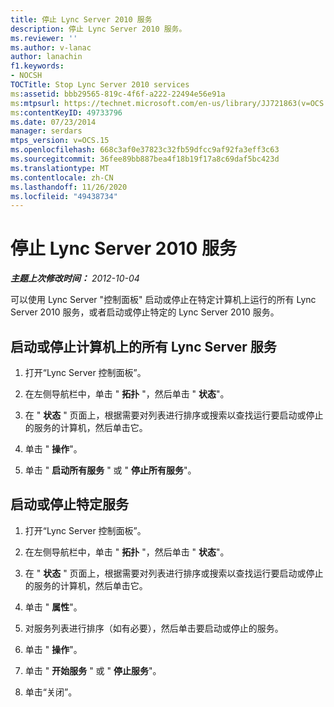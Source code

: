 ```yaml
---
title: 停止 Lync Server 2010 服务
description: 停止 Lync Server 2010 服务。
ms.reviewer: ''
ms.author: v-lanac
author: lanachin
f1.keywords:
- NOCSH
TOCTitle: Stop Lync Server 2010 services
ms:assetid: bbb29565-819c-4f6f-a222-22494e56e91a
ms:mtpsurl: https://technet.microsoft.com/en-us/library/JJ721863(v=OCS.15)
ms:contentKeyID: 49733796
ms.date: 07/23/2014
manager: serdars
mtps_version: v=OCS.15
ms.openlocfilehash: 668c3af0e37823c32fb59dfcc9af92fa3eff3c63
ms.sourcegitcommit: 36fee89bb887bea4f18b19f17a8c69daf5bc423d
ms.translationtype: MT
ms.contentlocale: zh-CN
ms.lasthandoff: 11/26/2020
ms.locfileid: "49438734"
---
```

# <a name="stop-lync-server-2010-services"></a>停止 Lync Server 2010 服务

<div data-xmlns="http://www.w3.org/1999/xhtml">

<div class="topic" data-xmlns="http://www.w3.org/1999/xhtml" data-msxsl="urn:schemas-microsoft-com:xslt" data-cs="https://msdn.microsoft.com/">

<div data-asp="https://msdn2.microsoft.com/asp">



</div>

<div id="mainSection">

<div id="mainBody">

<span> </span>

_**主题上次修改时间：** 2012-10-04_

可以使用 Lync Server "控制面板" 启动或停止在特定计算机上运行的所有 Lync Server 2010 服务，或者启动或停止特定的 Lync Server 2010 服务。

<div>

## <a name="to-start-or-stop-all-lync-server-services-on-a-computer"></a>启动或停止计算机上的所有 Lync Server 服务

1.  打开“Lync Server 控制面板”。

2.  在左侧导航栏中，单击 " **拓扑** "，然后单击 " **状态**"。

3.  在 " **状态** " 页面上，根据需要对列表进行排序或搜索以查找运行要启动或停止的服务的计算机，然后单击它。

4.  单击 " **操作**"。

5.  单击 " **启动所有服务** " 或 " **停止所有服务**"。

</div>

<div>

## <a name="to-start-or-stop-a-specific-service"></a>启动或停止特定服务

1.  打开“Lync Server 控制面板”。

2.  在左侧导航栏中，单击 " **拓扑** "，然后单击 " **状态**"。

3.  在 " **状态** " 页面上，根据需要对列表进行排序或搜索以查找运行要启动或停止的服务的计算机，然后单击它。

4.  单击 " **属性**"。

5.  对服务列表进行排序（如有必要），然后单击要启动或停止的服务。

6.  单击 " **操作**"。

7.  单击 " **开始服务** " 或 " **停止服务**"。

8.  单击“关闭”。

</div>

</div>

<span> </span>

</div>

</div>

</div>

